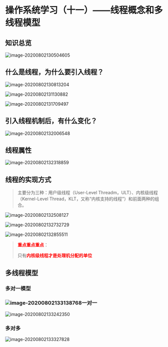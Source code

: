 # 操作系统学习（十一）——线程概念和多线程模型

## 知识总览

![image-20200802130504605](F:\笔记\操作系统\assets\操作系统学习（十一）.png)

## 什么是线程，为什么要引入线程？

![image-20200802130813204](F:\笔记\操作系统\assets\操作系统学习（十一）-2.png)

![image-20200802131130882](F:\笔记\操作系统\assets\操作系统学习（十一）-3.png)

![image-20200802131709497](F:\笔记\操作系统\assets\操作系统学习（十一）-4.png)

## 引入线程机制后，有什么变化？

![image-20200802132006548](F:\笔记\操作系统\assets\操作系统学习（十一）-5.png)

## 线程属性

![image-20200802132318859](F:\笔记\操作系统\assets\操作系统学习（十一）-6.png)

## 线程的实现方式

> 主要分为三种：用户级线程（User-Level Threadm，ULT）、内核级线程（Kernel-Level Thread，KLT，又称“内核支持的线程”）和前面两种的组合。

![image-20200802132508127](F:\笔记\操作系统\assets\操作系统学习（十一）-7.png)

![image-20200802132732729](F:\笔记\操作系统\assets\操作系统学习（十一）-8.png)

![image-20200802132855511](F:\笔记\操作系统\assets\操作系统学习（十一）-9.png)

> <font color="red">**重点重点重点**</font>：
>
> 只有<font color="red">**内核级线程才是处理机分配的单位**</font>

## 多线程模型

### 多对一模型

### ![image-20200802133138768](F:\笔记\操作系统\assets\操作系统学习（十一）-10.png)一对一

![image-20200802133242350](F:\笔记\操作系统\assets\操作系统学习（十一）-11.png)

### 多对多

![image-20200802133327828](F:\笔记\操作系统\assets\操作系统学习（十一）-12.png)